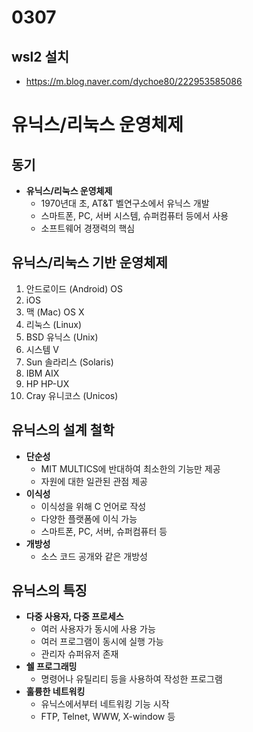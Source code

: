 # 0307

## wsl2 설치
- https://m.blog.naver.com/dychoe80/222953585086

# 유닉스/리눅스 운영체제

## 동기
- **유닉스/리눅스 운영체제**
  - 1970년대 초, AT&T 벨연구소에서 유닉스 개발
  - 스마트폰, PC, 서버 시스템, 슈퍼컴퓨터 등에서 사용
  - 소프트웨어 경쟁력의 핵심

## 유닉스/리눅스 기반 운영체제
1. 안드로이드 (Android) OS
2. iOS
3. 맥 (Mac) OS X
4. 리눅스 (Linux)
5. BSD 유닉스 (Unix)
6. 시스템 V
7. Sun 솔라리스 (Solaris)
8. IBM AIX
9. HP HP-UX
10. Cray 유니코스 (Unicos)

## 유닉스의 설계 철학
- **단순성**
  - MIT MULTICS에 반대하여 최소한의 기능만 제공
  - 자원에 대한 일관된 관점 제공
- **이식성**
  - 이식성을 위해 C 언어로 작성
  - 다양한 플랫폼에 이식 가능
  - 스마트폰, PC, 서버, 슈퍼컴퓨터 등
- **개방성**
  - 소스 코드 공개와 같은 개방성

## 유닉스의 특징
- **다중 사용자, 다중 프로세스**
  - 여러 사용자가 동시에 사용 가능
  - 여러 프로그램이 동시에 실행 가능
  - 관리자 슈퍼유저 존재
- **쉘 프로그래밍**
  - 명령어나 유틸리티 등을 사용하여 작성한 프로그램
- **훌륭한 네트워킹**
  - 유닉스에서부터 네트워킹 기능 시작
  - FTP, Telnet, WWW, X-window 등

